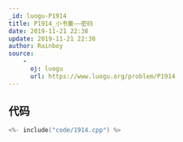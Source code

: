 ```yaml
---
_id: luogu-P1914
title: P1914_小书童——密码
date: 2019-11-21 22:38
update: 2019-11-21 22:38
author: Rainboy
source: 
    - 
      oj: luogu
      url: https://www.luogu.org/problem/P1914
---
```


## 代码

```c
<%- include("code/1914.cpp") %>
```
